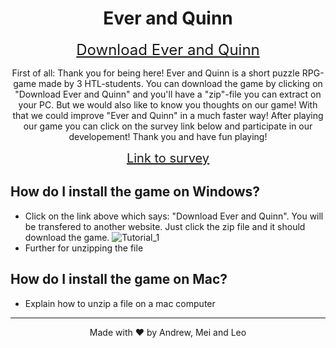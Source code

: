 <link rel="stylesheet" type="text/css" href="style.css">

<h1 align="center">Ever and Quinn</h1>

<p align="center">
  <a href="https://wikipedia.com" style="font-size: 24px;">Download Ever and Quinn</a>
</p>

<p align="center">
  First of all: Thank you for being here! Ever and Quinn is a short puzzle RPG-game made by 3 HTL-students. You can download the game by clicking on "Download Ever and Quinn" and you'll have a "zip"-file you can extract on your PC. But we would also like to know you thoughts on our game! With that we could improve "Ever and Quinn" in a much faster way! After playing our game you can click on the survey link below and participate in our developement!
Thank you and have fun playing!
</p>

<p align="center">
  <a href="https://wikipedia.com" style="font-size: 20px;">Link to survey</a>
</p>

## How do I install the game on Windows?
- Click on the link above which says: "Download Ever and Quinn". You will be transfered to another website. Just click the zip file and it should download the game.
![Tutorial_1](https://user-images.githubusercontent.com/72389349/226191281-68cf76fa-a558-4467-8037-7f5fc38925fa.png)
- Further for unzipping the file

## How do I install the game on Mac?
- Explain how to unzip a file on a mac computer
---

<footer>
  <p align="center">
    Made with ❤️ by Andrew, Mei and Leo
  </p>
</footer>

